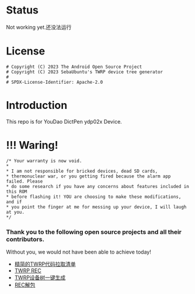 # Status
Not working yet.还没法运行
# License
```
# Copyright (C) 2023 The Android Open Source Project
# Copyright (C) 2023 SebaUbuntu's TWRP device tree generator
#
# SPDX-License-Identifier: Apache-2.0
```

# Introduction
This repo is for YouDao DictPen ydp02x Device.

# !!! Waring!
```
/* Your warranty is now void.
*
* I am not responsible for bricked devices, dead SD cards,
* thermonuclear war, or you getting fired because the alarm app failed. Please
* do some research if you have any concerns about features included in this ROM
* before flashing it! YOU are choosing to make these modifications, and if
* you point the finger at me for messing up your device, I will laugh at you.
*/
```
### Thank you to the following open source projects and all their contributors.

Without you, we would not have been able to achieve today!


- [精简的TWRP代码拉取清单](https://github.com/minimal-manifest-twrp/platform_manifest_twrp_aosp)
- [TWRP REC](https://github.com/TeamWin)
- [TWRP设备树一键生成](https://github.com/twrpdtgen/twrpdtgen)
- [REC解包](https://github.com/SebaUbuntu/AIK-Linux-mirror)



